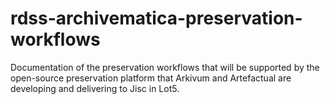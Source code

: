 # rdss-archivematica-preservation-workflows
Documentation of the preservation workflows that will be supported by the open-source preservation platform that Arkivum and Artefactual are developing and delivering to Jisc in Lot5.

